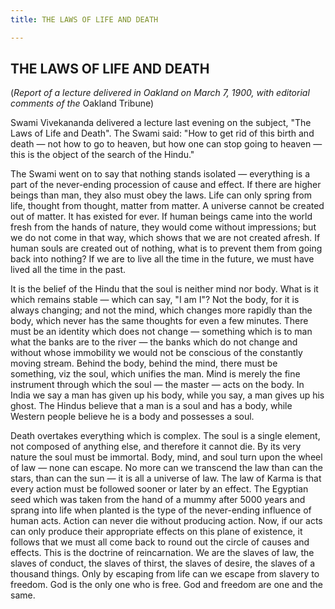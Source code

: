 ```yaml
---
title: THE LAWS OF LIFE AND DEATH

---
```





  

## THE LAWS OF LIFE AND DEATH

(*Report of a lecture delivered in Oakland on March 7, 1900, with
editorial comments of the* Oakland Tribune)

Swami Vivekananda delivered a lecture last evening on the subject, "The
Laws of Life and Death". The Swami said: "How to get rid of this birth
and death — not how to go to heaven, but how one can stop going to
heaven — this is the object of the search of the Hindu."

The Swami went on to say that nothing stands isolated — everything is a
part of the never-ending procession of cause and effect. If there are
higher beings than man, they also must obey the laws. Life can only
spring from life, thought from thought, matter from matter. A universe
cannot be created out of matter. It has existed for ever. If human
beings came into the world fresh from the hands of nature, they would
come without impressions; but we do not come in that way, which shows
that we are not created afresh. If human souls are created out of
nothing, what is to prevent them from going back into nothing? If we are
to live all the time in the future, we must have lived all the time in
the past.

It is the belief of the Hindu that the soul is neither mind nor body.
What is it which remains stable — which can say, "I am I"? Not the body,
for it is always changing; and not the mind, which changes more rapidly
than the body, which never has the same thoughts for even a few minutes.
There must be an identity which does not change — something which is to
man what the banks are to the river — the banks which do not change and
without whose immobility we would not be conscious of the constantly
moving stream. Behind the body, behind the mind, there must be
something, viz the soul, which unifies the man. Mind is merely the fine
instrument through which the soul — the master — acts on the body. In
India we say a man has given up his body, while you say, a man gives up
his ghost. The Hindus believe that a man is a soul and has a body, while
Western people believe he is a body and possesses a soul.

Death overtakes everything which is complex. The soul is a single
element, not composed of anything else, and therefore it cannot die. By
its very nature the soul must be immortal. Body, mind, and soul turn
upon the wheel of law — none can escape. No more can we transcend the
law than can the stars, than can the sun — it is all a universe of law.
The law of Karma is that every action must be followed sooner or later
by an effect. The Egyptian seed which was taken from the hand of a mummy
after 5000 years and sprang into life when planted is the type of the
never-ending influence of human acts. Action can never die without
producing action. Now, if our acts can only produce their appropriate
effects on this plane of existence, it follows that we must all come
back to round out the circle of causes and effects. This is the doctrine
of reincarnation. We are the slaves of law, the slaves of conduct, the
slaves of thirst, the slaves of desire, the slaves of a thousand things.
Only by escaping from life can we escape from slavery to freedom. God is
the only one who is free. God and freedom are one and the same.


